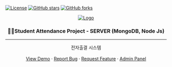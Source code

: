 
[![License](https://img.shields.io/github/license/Alisherka7/AttendanceServer)](./LICENSE)
[![GitHub stars](https://img.shields.io/github/stars/Alisherka7/AttendanceServer)](https://github.com/Alisherka7/AttendanceServer/stargazers)
[![GitHub forks](https://img.shields.io/github/forks/Alisherka7/AttendanceServer)](https://github.com/Alisherka7/AttendanceServer/network)


<p align="center">
  <a href="https://github.com/Alisherka7/Taking_Attendance">
    <img src="https://user-images.githubusercontent.com/38793933/145222939-e0ec6900-e98d-4942-aae6-0ccef01faf35.png" alt="Logo">
  </a>

  <h3 align="center">👨‍🎓Student Attendance Project - SERVER (MongoDB, Node Js)</h3>
<hr>

   <p align="center">
    전자출결 시스템
    <br />
    <br />
    <a href="https://www.youtube.com/watch?v=ULktl23fNMI">View Demo</a>
    ·
    <a href="https://github.com/Alisherka7/Taking_Attendance/issues">Report Bug</a>
    ·
    <a href="https://github.com/Alisherka7/Taking_Attendance/pulls">Request Feature</a>
    ·
    <a href="https://github.com/Alisherka7/Taking_Attendance_AdminPanel/tree/main">Admin Panel</a>
  </p>
</p>
